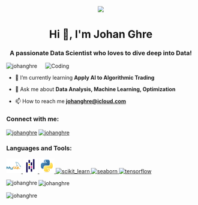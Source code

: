 <div style="text-align: center;">
        <img src="https://user-images.githubusercontent.com/66934377/223913733-deb1d974-787d-43c4-b60d-eff538aa161e.gif">
    </a>
</div>
<h1 align="center">Hi 👋, I'm Johan Ghre</h1>
<h3 align="center">A passionate Data Scientist who loves to dive deep into Data!</h3>
<img align="right" alt="Coding" width="400" src="https://cdn.dribbble.com/users/1162077/screenshots/3848914/programmer.gif">


<p align="left"> <img src="https://komarev.com/ghpvc/?username=johanghre&label=Profile%20views&color=0e75b6&style=flat" alt="johanghre" /> </p>

- 🌱 I’m currently learning **Apply AI to Algorithmic Trading**

- 💬 Ask me about **Data Analysis, Machine Learning, Optimization**

- 📫 How to reach me **johanghre@icloud.com**

<h3 align="left">Connect with me:</h3>
<p align="left">
<a href="https://linkedin.com/in/johanghre" target="blank"><img align="center" src="https://raw.githubusercontent.com/rahuldkjain/github-profile-readme-generator/master/src/images/icons/Social/linked-in-alt.svg" alt="johanghre" height="30" width="40" /></a>
<a href="https://kaggle.com/johanghre" target="blank"><img align="center" src="https://raw.githubusercontent.com/rahuldkjain/github-profile-readme-generator/master/src/images/icons/Social/kaggle.svg" alt="johanghre" height="30" width="40" /></a>
</p>

<h3 align="left">Languages and Tools:</h3>
<p align="left"> <a href="https://www.mysql.com/" target="_blank" rel="noreferrer"> <img src="https://raw.githubusercontent.com/devicons/devicon/master/icons/mysql/mysql-original-wordmark.svg" alt="mysql" width="40" height="40"/> </a> <a href="https://pandas.pydata.org/" target="_blank" rel="noreferrer"> <img src="https://raw.githubusercontent.com/devicons/devicon/2ae2a900d2f041da66e950e4d48052658d850630/icons/pandas/pandas-original.svg" alt="pandas" width="40" height="40"/> </a> <a href="https://www.python.org" target="_blank" rel="noreferrer"> <img src="https://raw.githubusercontent.com/devicons/devicon/master/icons/python/python-original.svg" alt="python" width="40" height="40"/> </a> <a href="https://scikit-learn.org/" target="_blank" rel="noreferrer"> <img src="https://upload.wikimedia.org/wikipedia/commons/0/05/Scikit_learn_logo_small.svg" alt="scikit_learn" width="40" height="40"/> </a> <a href="https://seaborn.pydata.org/" target="_blank" rel="noreferrer"> <img src="https://seaborn.pydata.org/_images/logo-mark-lightbg.svg" alt="seaborn" width="40" height="40"/> </a> <a href="https://www.tensorflow.org" target="_blank" rel="noreferrer"> <img src="https://www.vectorlogo.zone/logos/tensorflow/tensorflow-icon.svg" alt="tensorflow" width="40" height="40"/> </a> </p>

<p><img align="left" src="https://github-readme-stats.vercel.app/api/top-langs?username=johanghre&show_icons=true&locale=en&layout=compact" alt="johanghre" /></p>

<p>&nbsp;<img align="center" src="https://github-readme-stats.vercel.app/api?username=johanghre&show_icons=true&locale=en" alt="johanghre" /></p>

<p><img align="center" src="https://github-readme-streak-stats.herokuapp.com/?user=johanghre&" alt="johanghre" /></p>
